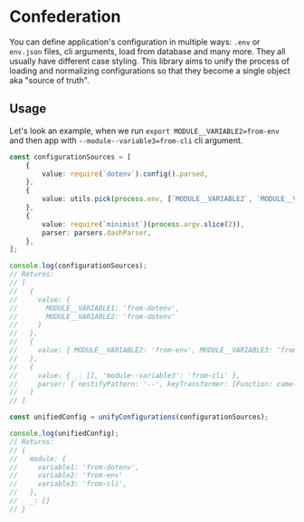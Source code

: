# Confederation

You can define application's configuration in multiple ways: `.env` or `env.json` files, cli arguments, load from database and many more. They all usually have different case styling. This library aims to unify the process of loading and normalizing configurations so that they become a single object aka "source of truth".

## Usage

Let's look an example, when we run `export MODULE__VARIABLE2=from-env` and then app with `--module--variable3=from-cli` cli argument.

```ts
const configurationSources = [
    {
        value: require(`dotenv`).config().parsed,
    },
    {
        value: utils.pick(process.env, [`MODULE__VARIABLE2`, `MODULE__VARIABLE3`]),
    },
    {
        value: require(`minimist`)(process.argv.slice(2)),
        parser: parsers.dashParser,
    },
];

console.log(configurationSources);
// Returns:
// [
//   {
//     value: {
//       MODULE__VARIABLE1: 'from-dotenv',
//       MODULE__VARIABLE2: 'from-dotenv'
//     }
//   },
//   {
//     value: { MODULE__VARIABLE2: 'from-env', MODULE__VARIABLE3: 'from-env' }
//   },
//   {
//     value: { _: [], 'module--variable3': 'from-cli' },
//     parser: { nestifyPattern: '--', keyTransformer: [Function: camelCase] }
//   }
// ]

const unifiedConfig = unifyConfigurations(configurationSources);

console.log(unifiedConfig);
// Returns:
// {
//   module: {
//     variable1: 'from-dotenv',
//     variable2: 'from-env'
//     variable3: 'from-cli',
//   },
//   _: []
// }
```
